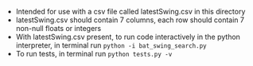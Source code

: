 - Intended for use with a csv file called latestSwing.csv in this directory
- latestSwing.csv should contain 7 columns, each row should contain 7 non-null floats or integers
- With latestSwing.csv present, to run code interactively in the python interpreter, in terminal run `python -i bat_swing_search.py`
- To run tests, in terminal run `python tests.py -v`